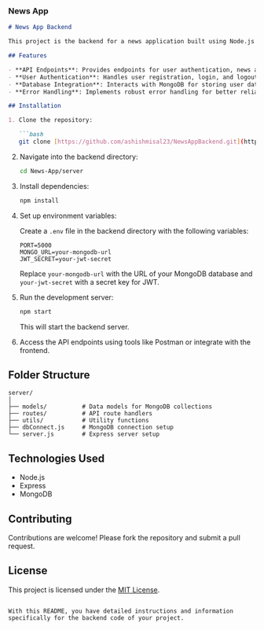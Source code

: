 ### News App
```markdown
# News App Backend

This project is the backend for a news application built using Node.js with Express.

## Features

- **API Endpoints**: Provides endpoints for user authentication, news articles CRUD operations, and user profile management.
- **User Authentication**: Handles user registration, login, and logout using JSON Web Tokens (JWT).
- **Database Integration**: Interacts with MongoDB for storing user data and news articles.
- **Error Handling**: Implements robust error handling for better reliability.

## Installation

1. Clone the repository:

   ```bash
   git clone [https://github.com/ashishmisal23/NewsAppBackend.git](https://github.com/ashishmisal23/NewsAppBackend.git)
   ```

2. Navigate into the backend directory:

   ```bash
   cd News-App/server
   ```

3. Install dependencies:

   ```bash
   npm install
   ```

4. Set up environment variables:

   Create a `.env` file in the backend directory with the following variables:

   ```plaintext
   PORT=5000
   MONGO_URL=your-mongodb-url
   JWT_SECRET=your-jwt-secret
   ```

   Replace `your-mongodb-url` with the URL of your MongoDB database and `your-jwt-secret` with a secret key for JWT.

5. Run the development server:

   ```bash
   npm start
   ```

   This will start the backend server.

6. Access the API endpoints using tools like Postman or integrate with the frontend.

## Folder Structure

```
server/
│
├── models/          # Data models for MongoDB collections
├── routes/          # API route handlers
├── utils/           # Utility functions
├── dbConnect.js     # MongoDB connection setup
└── server.js        # Express server setup
```

## Technologies Used

- Node.js
- Express
- MongoDB

## Contributing

Contributions are welcome! Please fork the repository and submit a pull request.

## License

This project is licensed under the [MIT License](LICENSE).
```

With this README, you have detailed instructions and information specifically for the backend code of your project.
